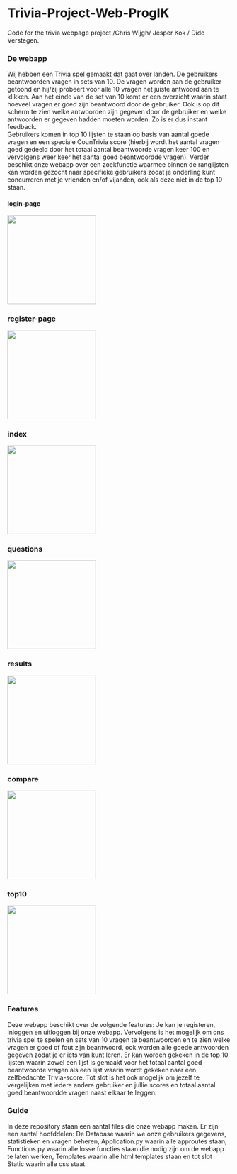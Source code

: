 # Trivia-Project-Web-ProgIK
Code for the trivia webpage project /Chris Wijgh/ Jesper Kok / Dido Verstegen.

### De webapp

Wij hebben een Trivia spel gemaakt dat gaat over landen. De gebruikers beantwoorden vragen in sets van 10. De vragen worden aan de gebruiker getoond en hij/zij probeert voor alle 10 vragen het juiste antwoord aan te klikken. Aan het einde van de set van 10 komt er een overzicht waarin staat hoeveel vragen er goed zijn beantwoord door de gebruiker. Ook is op dit scherm te zien welke antwoorden zijn gegeven door de gebruiker en welke antwoorden er gegeven hadden moeten worden. Zo is er dus instant feedback.  
Gebruikers komen in top 10 lijsten te staan op basis van aantal goede vragen en een speciale CounTrivia score (hierbij wordt het aantal vragen goed gedeeld door het totaal aantal beantwoorde vragen keer 100 en vervolgens weer keer het aantal goed beantwoordde vragen).  Verder beschikt onze webapp over een zoekfunctie waarmee binnen de ranglijsten kan worden gezocht naar specifieke gebruikers zodat je onderling kunt concurreren met je vrienden en/of vijanden, ook als deze niet in de top 10 staan.


#### login-page
<img src="https://i.imgur.com/fqnuqbm.png" width="200"> <br>
### register-page
<img src="https://i.imgur.com/JGqN1XT.png" width="200"> <br>
### index
<img src="https://i.imgur.com/CAm82yK.png" width="200"> <br>
### questions
<img src="https://i.imgur.com/4as3jbe.png" width="200"> <br>
### results
<img src="https://i.imgur.com/dotSpxN.png" width="200"> <br>
### compare
<img src="https://i.imgur.com/KNfmKRK.png" width="200"> <br>
### top10
<img src="https://i.imgur.com/0HCjKD4.png" width="200"> <br>

### Features

Deze webapp beschikt over de volgende features: Je kan je registeren, inloggen en uitloggen bij onze webapp. Vervolgens is het mogelijk om ons trivia spel te spelen en sets van 10 vragen te beantwoorden en te zien welke vragen er goed of fout zijn beantwoord, ook worden alle goede antwoorden gegeven zodat je er iets van kunt leren. Er kan worden gekeken in de top 10 lijsten waarin zowel een lijst is gemaakt voor het totaal aantal goed beantwoorde vragen als een lijst waarin wordt gekeken naar een zelfbedachte Trivia-score. Tot slot is het ook mogelijk om jezelf te vergelijken met iedere andere gebruiker en jullie scores en totaal aantal goed beantwoordde vragen naast elkaar te leggen. 

### Guide

In deze repository staan een aantal files die onze webapp maken. Er zijn een aantal hoofddelen: De Database waarin we onze gebruikers gegevens, statistieken en vragen beheren, Application.py waarin alle approutes staan, Functions.py waarin alle losse functies staan die nodig zijn om de webapp te laten werken, Templates waarin alle html templates staan en tot slot Static waarin alle css staat. 
